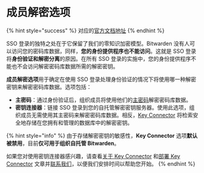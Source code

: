 # 成员解密选项

{% hint style="success" %}
对应的[官方文档地址](https://bitwarden.com/help/article/sso-decryption-options/)
{% endhint %}

SSO 登录的独特之处在于它保留了我们的零知识加密模型。Bitwarden 没有人可以访问您的密码库数据，同样，**您的身份提供程序也不能访问**。这就是 SSO 登录将**身份验证和解密分离**的原因。在所有 SSO 登录的实施中，您的身份提供程序不能也不会访问解密密码库数据所需的解密密钥。

**成员解密选项**用于确定在使用 SSO 登录处理身份验证的情况下将使用哪一种解密密钥来解密密码库数据。选项包括：

* **主密码**：通过身份验证后，组织成员将使用他们的[主密码](../../my-account/log-in-and-unlock/your-master-password.md)解密密码库数据。
* **密钥连接器**：链接 SSO 登录到您的自托管解密密钥服务器。使用此选项，组织成员无需使用其主密码来解密密码库数据。相反，[Key Connector](key-connector/about-key-connector.md) 将检索安全地存储在您拥有和管理的数据库中的解密密钥。

{% hint style="info" %}
由于存储解密密钥的敏感性，**Key Connector** 选项**默认被禁用**，目前**仅可用于组织自托管 Bitwarden**。

如果您对使用密钥连接器感兴趣，请查看[关于 Key Connector](key-connector/about-key-connector.md) 和[部署 Key Connector](key-connector/deploy-key-connector.md) 文章并[联系我们](https://bitwarden.com/contact/)，以便我们安排时间以帮助您开始。
{% endhint %}
